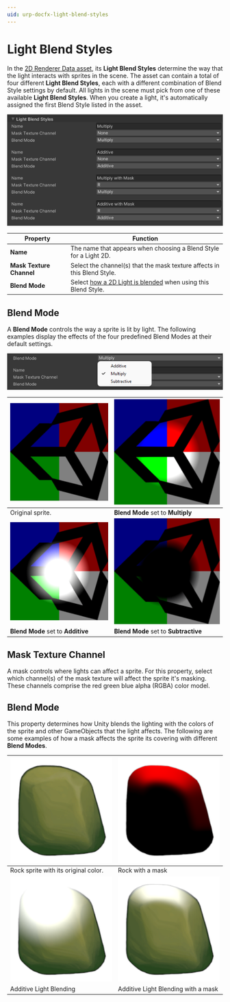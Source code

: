 ```yaml
---
uid: urp-docfx-light-blend-styles
---
```

# Light Blend Styles

In the [2D Renderer Data asset](2DRendererData-overview.md), its **Light Blend Styles** determine the way that the light interacts with sprites in the scene. The asset can contain a total of four different **Light Blend Styles**, each with a different combination of Blend Style settings by default. All lights in the scene must pick from one of these available **Light Blend Styles**. When you create a light, it's automatically assigned the first Blend Style listed in the asset.

![](Images/2D/image_38.png)

| **Property**             | **Function**                                                 |
| ------------------------ | ------------------------------------------------------------ |
| **Name**                 | The name that appears when choosing a Blend Style for a Light 2D. |
| **Mask Texture Channel** | Select the channel(s) that the mask texture affects in this Blend Style. |
| **Blend Mode**           | Select [how a 2D Light is blended](#blend-mode) when using this Blend Style. |

## Blend Mode

A **Blend Mode** controls the way a sprite is lit by light. The following examples display the  effects of the four predefined Blend Modes at their default settings.

![](Images/2D/image_39.png)

| ![Original reference](Images/2D/image_40.png) | ![Multiply](Images/2D/image_41.png)    |
| ------------------------------------------ | ----------------------------------- |
| Original sprite.                            | **Blend Mode** set to **Multiply**                            |
| ![Additive](Images/2D/image_42.png)           | ![Subtractive](Images/2D/image_43.png) |
| **Blend Mode** set to **Additive**                                   | **Blend Mode** set to **Subtractive**                         |

## Mask Texture Channel

A mask controls where lights can affect a sprite. For this property, select which channel(s) of the mask texture will affect the sprite it's masking. These channels comprise the red green blue alpha (RGBA) color model.

## Blend Mode

This property determines how Unity blends the lighting with the colors of the sprite and other GameObjects that the light affects. The following are some examples of how a mask affects the sprite its covering with different **Blend Modes**.

| ![Original rock color](Images/2D/image_45.png)     | ![Rock Mask](Images/2D/image_46.png)                      |
| ----------------------------------------------- | ------------------------------------------------------ |
| Rock sprite with its original color.                             | Rock with a mask                                       |
| ![Additive Light Blending](Images/2D/image_47.png) | ![Masked Additive Light Blending](Images/2D/image_48.png) |
| Additive Light Blending                         | Additive Light Blending with a mask                    |